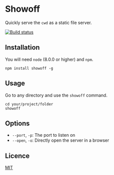 # Showoff
Quickly serve the `cwd` as a static file server.

[![Build status](https://api.travis-ci.org/jamiter/showoff.png)](https://travis-ci.org/jamiter/showoff)

## Installation

You will need `node` (8.0.0 or higher) and `npm`.

    npm install showoff -g

## Usage

Go to any directory and use the `showoff` command.

    cd your/project/folder
    showoff

## Options

- `--port`, `-p`: The port to listen on
- `--open`, `-o`: Directly open the server in a browser

## Licence

[MIT](./LICENSE)
